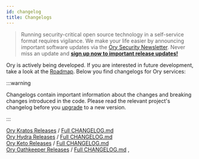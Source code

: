 ```yaml
---
id: changelog
title: Changelogs
---
```


> Running security-critical open source technology in a self-service format requires vigilance. We make your life easier by
> announcing important software updates via the [Ory Security Newsletter](http://eepurl.com/di390P). Never miss an update and
> **[sign up now to important release updates!](http://eepurl.com/di390P)**

Ory is actively being developed. If you are interested in future development, take a look at the [Roadmap](./roadmap.md). Below
you find changelogs for Ory services:

:::warning

Changelogs contain important information about the changes and breaking changes introduced in the code. Please read the relevant
project's changelog before you [upgrade](./upgrading.md) to a new version.

:::

[Ory Kratos Releases](https://github.com/ory/kratos/releases) /
[Full CHANGELOG.md](https://github.com/ory/kratos/blob/master/CHANGELOG.md)  
[Ory Hydra Releases](https://github.com/ory/hydra/releases) /
[Full CHANGELOG.md](https://github.com/ory/hydra/blob/master/CHANGELOG.md)  
[Ory Keto Releases](https://github.com/ory/keto/releases) /
[Full CHANGELOG.md](https:‚//github.com/ory/keto/blob/master/CHANGELOG.md)  
[Ory Oathkeeper Releases](https://github.com/ory/oathkeeper/releases) /
[Full CHANGELOG.md](https://github.com/ory/oathkeeper/blob/master/CHANGELOG.md) ‚

